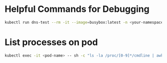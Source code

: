 # Helpful Commands for Debugging

```sh
kubectl run dns-test --rm -it --image=busybox:latest -n <your-namespace> -- sh
```

# List processes on pod
```sh
kubectl exec -it <pod-name> -- sh -c "ls -la /proc/[0-9]*/cmdline | awk -F/ '{print \$3}' | xargs -I{} sh -c 'echo -n \"PID {} - \"; cat /proc/{}/cmdline | tr \"\\0\" \" \"; echo'"
```
